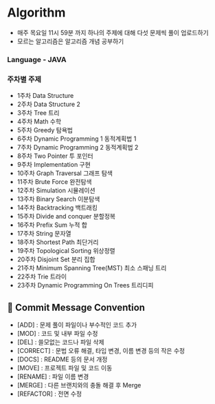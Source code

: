 # Algorithm

- 매주 목요일 11시 59분 까지 하나의 주제에 대해 다섯 문제씩 풀이 업로드하기
- 모르는 알고리즘은 알고리즘 개념 공부하기
  
### Language - JAVA

### 주차별 주제
- 1주차	Data Structure	
- 2주차	Data Structure 2
- 3주차	Tree	트리
- 4주차	Math	수학
- 5주차	Greedy	탐욕법
- 6주차	Dynamic Programming 1	동적계획법 1	
- 7주차	Dynamic Programming 2	동적계획법 2	
- 8주차	Two Pointer	투 포인터	
- 9주차	Implementation	구현	
- 10주차	Graph Traversal	그래프 탐색	
- 11주차	Brute Force	완전탐색	
- 12주차	Simulation	시뮬레이션	
- 13주차	Binary Search	이분탐색	
- 14주차	Backtracking	백트래킹	
- 15주차	Divide and conquer	분할정복	
- 16주차	Prefix Sum	누적 합	
- 17주차	String	문자열
- 18주차	Shortest Path	최단거리	
- 19주차	Topological Sorting	위상정렬	
- 20주차	Disjoint Set	분리 집합	
- 21주차	Minimum Spanning Tree(MST)	최소 스패닝 트리	
- 22주차	Trie	트라이	
- 23주차	Dynamic Programming On Trees	트리디피	

## 📍 Commit Message Convention

- [ADD] : 문제 풀이 파일이나 부수적인 코드 추가
- [MOD] : 코드 및 내부 파일 수정
- [DEL] : 쓸모없는 코드나 파일 삭제
- [CORRECT] : 문법 오류 해결, 타입 변경, 이름 변경 등의 작은 수정
- [DOCS] : README 등의 문서 개정
- [MOVE] : 프로젝트 파일 및 코드 이동
- [RENAME] : 파일 이름 변경
- [MERGE] : 다른 브랜치와의 충돌 해결 후 Merge
- [REFACTOR] : 전면 수정
